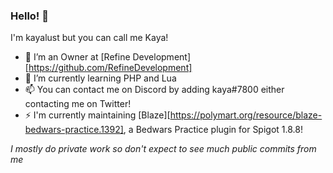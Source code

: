 ### Hello! 👋

I'm kayalust but you can call me Kaya!

- 🔭 I’m an Owner at [Refine Development][https://github.com/RefineDevelopment]
- 🌱 I’m currently learning PHP and Lua
- 📫 You can contact me on Discord by adding kaya#7800 either contacting me on Twitter!
- ⚡ I'm currently maintaining [Blaze][https://polymart.org/resource/blaze-bedwars-practice.1392], a Bedwars Practice plugin for Spigot 1.8.8!

*I mostly do private work so don't expect to see much public commits from me*
